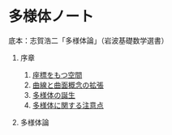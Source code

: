 # 多様体ノート

底本：志賀浩二「多様体論」（岩波基礎数学選書）


1. 序章

    1. [座標をもつ空間](/Manifold/CoordinatedSpace.md)
    1. [曲線と曲面概念の拡張](/Manifold/WhatIsManifold.md)
    1. [多様体の誕生](/Manifold/BirthOfManifold.md)
    1. [多様体に関する注意点](/Manifold/RemarkOfManifold.md)

1. 多様体論

